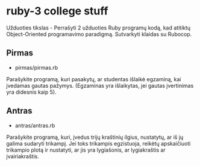 # ruby-3 college stuff
Užduoties tikslas - Perrašyti 2 užduoties Ruby programų kodą, kad atitiktų Object-Oriented programavimo paradigmą. Sutvarkyti klaidas su Rubocop.

## Pirmas
* pirmas/pirmas.rb

Parašykite programą, kuri pasakytų, ar studentas išlaikė egzaminą, kai įvedamas gautas pažymys. (Egzaminas yra išlaikytas, jei gautas įvertinimas yra didesnis kaip 5).

## Antras
* antras/antras.rb

Parašykite programą, kuri, įvedus trijų kraštinių ilgius, nustatytų, ar iš jų galima sudaryti trikampį. Jei toks trikampis egzistuoja, reikėtų apskaičiuoti trikampio plotą ir nustatyti, ar jis yra lygiašonis, ar lygiakraštis ar įvairiakraštis.
